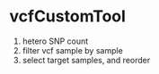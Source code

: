 # vcfCustomTool

1. hetero SNP count
2. filter vcf sample by sample
3. select target samples, and reorder




